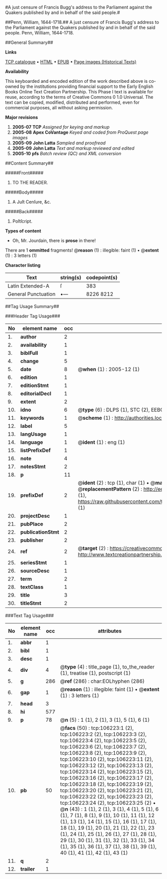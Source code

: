 #A just censure of Francis Bugg's address to the Parliament against the Quakers published by and in behalf of the said people.#

##Penn, William, 1644-1718.##
A just censure of Francis Bugg's address to the Parliament against the Quakers published by and in behalf of the said people.
Penn, William, 1644-1718.

##General Summary##

**Links**

[TCP catalogue](http://www.ota.ox.ac.uk/tcp/)  • 
[HTML](http://tei.it.ox.ac.uk/tcp/Texts-HTML/free/A54/A54156.html)  • 
[EPUB](http://tei.it.ox.ac.uk/tcp/Texts-EPUB/free/A54/A54156.epub) • 
[Page images (Historical Texts)](https://data.historicaltexts.jisc.ac.uk/view?pubId=eebo-17203762e&pageId=eebo-17203762e-106223-1)

**Availability**

This keyboarded and encoded edition of the
	       work described above is co-owned by the institutions
	       providing financial support to the Early English Books
	       Online Text Creation Partnership. This Phase I text is
	       available for reuse, according to the terms of Creative
	       Commons 0 1.0 Universal. The text can be copied,
	       modified, distributed and performed, even for
	       commercial purposes, all without asking permission.

**Major revisions**

1. __2005-07__ __TCP__ *Assigned for keying and markup*
1. __2005-08__ __Apex CoVantage__ *Keyed and coded from ProQuest page images*
1. __2005-09__ __John Latta__ *Sampled and proofread*
1. __2005-09__ __John Latta__ *Text and markup reviewed and edited*
1. __2005-10__ __pfs__ *Batch review (QC) and XML conversion*

##Content Summary##

#####Front#####

1. TO THE READER.

#####Body#####

1. A Juſt Cenſure, &c.

#####Back#####

1. Poſtſcript.

**Types of content**

  * Oh, Mr. Jourdain, there is **prose** in there!

There are 1 **ommitted** fragments! 
 @__reason__ (1) : illegible: faint (1)  •  @__extent__ (1) : 3 letters (1)

**Character listing**


|Text|string(s)|codepoint(s)|
|---|---|---|
|Latin Extended-A|ſ|383|
|General Punctuation|•—|8226 8212|

##Tag Usage Summary##

###Header Tag Usage###

|No|element name|occ|attributes|
|---|---|---|---|
|1.|__author__|2||
|2.|__availability__|1||
|3.|__biblFull__|1||
|4.|__change__|5||
|5.|__date__|8| @__when__ (1) : 2005-12 (1)|
|6.|__edition__|1||
|7.|__editionStmt__|1||
|8.|__editorialDecl__|1||
|9.|__extent__|2||
|10.|__idno__|6| @__type__ (6) : DLPS (1), STC (2), EEBO-CITATION (1), OCLC (1), VID (1)|
|11.|__keywords__|1| @__scheme__ (1) : http://authorities.loc.gov/ (1)|
|12.|__label__|5||
|13.|__langUsage__|1||
|14.|__language__|1| @__ident__ (1) : eng (1)|
|15.|__listPrefixDef__|1||
|16.|__note__|4||
|17.|__notesStmt__|2||
|18.|__p__|11||
|19.|__prefixDef__|2| @__ident__ (2) : tcp (1), char (1)  •  @__matchPattern__ (2) : ([0-9\-]+):([0-9IVX]+) (1), (.+) (1)  •  @__replacementPattern__ (2) : http://eebo.chadwyck.com/downloadtiff?vid=$1&page=$2 (1), https://raw.githubusercontent.com/textcreationpartnership/Texts/master/tcpchars.xml#$1 (1)|
|20.|__projectDesc__|1||
|21.|__pubPlace__|2||
|22.|__publicationStmt__|2||
|23.|__publisher__|2||
|24.|__ref__|2| @__target__ (2) : https://creativecommons.org/publicdomain/zero/1.0/ (1), http://www.textcreationpartnership.org/docs/. (1)|
|25.|__seriesStmt__|1||
|26.|__sourceDesc__|1||
|27.|__term__|2||
|28.|__textClass__|1||
|29.|__title__|3||
|30.|__titleStmt__|2||


###Text Tag Usage###

|No|element name|occ|attributes|
|---|---|---|---|
|1.|__abbr__|1||
|2.|__bibl__|1||
|3.|__desc__|1||
|4.|__div__|4| @__type__ (4) : title_page (1), to_the_reader (1), treatise (1), postscript (1)|
|5.|__g__|286| @__ref__ (286) : char:EOLhyphen (286)|
|6.|__gap__|1| @__reason__ (1) : illegible: faint (1)  •  @__extent__ (1) : 3 letters (1)|
|7.|__head__|3||
|8.|__hi__|577||
|9.|__p__|78| @__n__ (5) : 1 (1), 2 (1), 3 (1), 5 (1), 6 (1)|
|10.|__pb__|50| @__facs__ (50) : tcp:106223:1 (2), tcp:106223:2 (2), tcp:106223:3 (2), tcp:106223:4 (2), tcp:106223:5 (2), tcp:106223:6 (2), tcp:106223:7 (2), tcp:106223:8 (2), tcp:106223:9 (2), tcp:106223:10 (2), tcp:106223:11 (2), tcp:106223:12 (2), tcp:106223:13 (2), tcp:106223:14 (2), tcp:106223:15 (2), tcp:106223:16 (2), tcp:106223:17 (2), tcp:106223:18 (2), tcp:106223:19 (2), tcp:106223:20 (2), tcp:106223:21 (2), tcp:106223:22 (2), tcp:106223:23 (2), tcp:106223:24 (2), tcp:106223:25 (2)  •  @__n__ (43) : 1 (1), 2 (1), 3 (1), 4 (1), 5 (1), 6 (1), 7 (1), 8 (1), 9 (1), 10 (1), 11 (1), 12 (1), 13 (1), 14 (1), 15 (1), 16 (1), 17 (1), 18 (1), 19 (1), 20 (1), 21 (1), 22 (1), 23 (1), 24 (1), 25 (1), 26 (1), 27 (1), 28 (1), 29 (1), 30 (1), 31 (1), 32 (1), 33 (1), 34 (1), 35 (1), 36 (1), 37 (1), 38 (1), 39 (1), 40 (1), 41 (1), 42 (1), 43 (1)|
|11.|__q__|2||
|12.|__trailer__|1||
